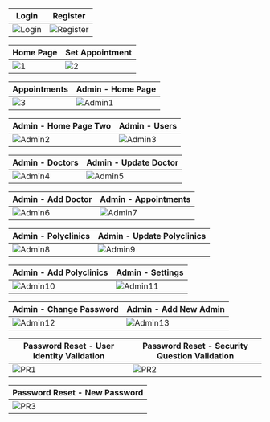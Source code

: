 | Login | Register |
| --- | --- |
| ![Login](https://github.com/user-attachments/assets/a7725abc-0322-484b-9b92-62cb6b5d1222) | ![Register](https://github.com/user-attachments/assets/d61bf2c4-27c7-4f16-b5ed-dc8133c430bd) |

| Home Page | Set Appointment |
| --- | --- |
| ![1](https://github.com/user-attachments/assets/fbd5deee-4d69-4502-9292-c01cdaeb9534) | ![2](https://github.com/user-attachments/assets/2d2ec3ae-19c2-49e3-b11a-5b57996509eb) |

| Appointments | Admin - Home Page |
| --- | --- |
| ![3](https://github.com/user-attachments/assets/0338f903-ebfa-46b8-9ad9-be835de905a1) | ![Admin1](https://github.com/user-attachments/assets/22c60cf4-a2e4-43fe-a1a5-afdc9593ed9f) |

| Admin - Home Page Two | Admin - Users |
| --- | --- |
| ![Admin2](https://github.com/user-attachments/assets/2e925a5e-0d22-486f-97af-38d8a39344f8) | ![Admin3](https://github.com/user-attachments/assets/c7031b88-bcef-4a76-86b2-3956af75cc94) |

| Admin - Doctors | Admin - Update Doctor |
| --- | --- |
| ![Admin4](https://github.com/user-attachments/assets/fe03e5e6-a674-419f-bbd2-2611f9db2dc0) | ![Admin5](https://github.com/user-attachments/assets/3971390b-8c3a-4c3e-91ba-8ee10d0288a4) |

| Admin - Add Doctor | Admin - Appointments |
| --- | --- |
| ![Admin6](https://github.com/user-attachments/assets/e304cd3a-9036-45ef-b682-5deb6878c2df) | ![Admin7](https://github.com/user-attachments/assets/99bfd466-5e31-4d8a-a21e-3cc59305213a) |

| Admin - Polyclinics | Admin - Update Polyclinics |
| --- | --- |
| ![Admin8](https://github.com/user-attachments/assets/dddaf947-56c2-498d-b2f1-ace00a36a9aa) | ![Admin9](https://github.com/user-attachments/assets/2b1dc18d-b683-41fa-9641-82934dacc50b) |

| Admin - Add Polyclinics | Admin - Settings |
| --- | --- |
| ![Admin10](https://github.com/user-attachments/assets/24ec25a3-a311-43c6-bb98-3e4a909d3a3f) | ![Admin11](https://github.com/user-attachments/assets/98441649-f4d8-495d-abda-d22a3b9bc37c) |

| Admin - Change Password | Admin - Add New Admin |
| --- | --- |
| ![Admin12](https://github.com/user-attachments/assets/c40c363f-d316-4445-9d07-fbdcf5bfed8e) | ![Admin13](https://github.com/user-attachments/assets/114575b3-33d2-4822-bab8-3cf1627f0f89) |

| Password Reset - User Identity Validation | Password Reset - Security Question Validation |
| --- | --- |
| ![PR1](https://github.com/user-attachments/assets/9b179f66-1cdc-4f5b-918f-79ecf0c92160) | ![PR2](https://github.com/user-attachments/assets/05c0d71f-9cf4-4d18-bc61-d7d496c998c5) |

| Password Reset - New Password |
| --- |
| ![PR3](https://github.com/user-attachments/assets/7e0bace8-8c65-4ecf-9769-db57fe0eb6ee) |
